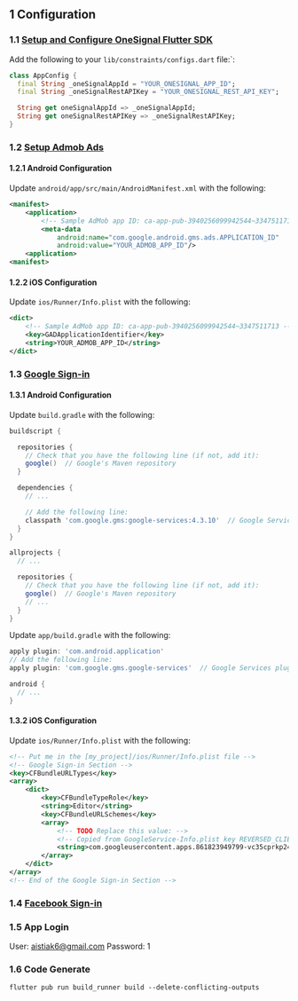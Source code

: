 ## 1 Configuration

### 1.1 [Setup and Configure OneSignal Flutter SDK](https://documentation.onesignal.com/docs/flutter-sdk-setup)
Add the following to your `lib/constraints/configs.dart` file:`:
```dart
class AppConfig {
  final String _oneSignalAppId = "YOUR_ONESIGNAL_APP_ID";
  final String _oneSignalRestAPIKey = "YOUR_ONESIGNAL_REST_API_KEY";

  String get oneSignalAppId => _oneSignalAppId;
  String get oneSignalRestAPIKey => _oneSignalRestAPIKey;
}
```

### 1.2 [Setup Admob Ads](https://developers.google.com/admob/flutter/quick-start)
#### 1.2.1 Android Configuration
Update `android/app/src/main/AndroidManifest.xml` with the following:
```xml
<manifest>
    <application>
        <!-- Sample AdMob app ID: ca-app-pub-3940256099942544~3347511713 -->
        <meta-data
            android:name="com.google.android.gms.ads.APPLICATION_ID"
            android:value="YOUR_ADMOB_APP_ID"/>
    <application>
<manifest>
```

#### 1.2.2 iOS Configuration
Update `ios/Runner/Info.plist` with the following:
```xml
<dict>
    <!-- Sample AdMob app ID: ca-app-pub-3940256099942544~3347511713 -->
    <key>GADApplicationIdentifier</key>
    <string>YOUR_ADMOB_APP_ID</string>
</dict>
```

### 1.3 [Google Sign-in](https://pub.dev/packages/google_sign_in)
#### 1.3.1 Android Configuration
Update `build.gradle` with the following:
```gradle
buildscript {

  repositories {
    // Check that you have the following line (if not, add it):
    google()  // Google's Maven repository
  }

  dependencies {
    // ...

    // Add the following line:
    classpath 'com.google.gms:google-services:4.3.10'  // Google Services plugin
  }
}

allprojects {
  // ...

  repositories {
    // Check that you have the following line (if not, add it):
    google()  // Google's Maven repository
    // ...
  }
}
```

Update `app/build.gradle` with the following:
```gradle
apply plugin: 'com.android.application'
// Add the following line:
apply plugin: 'com.google.gms.google-services'  // Google Services plugin

android {
  // ...
}
```

#### 1.3.2 iOS Configuration
Update `ios/Runner/Info.plist` with the following:

```xml
<!-- Put me in the [my_project]/ios/Runner/Info.plist file -->
<!-- Google Sign-in Section -->
<key>CFBundleURLTypes</key>
<array>
	<dict>
		<key>CFBundleTypeRole</key>
		<string>Editor</string>
		<key>CFBundleURLSchemes</key>
		<array>
			<!-- TODO Replace this value: -->
			<!-- Copied from GoogleService-Info.plist key REVERSED_CLIENT_ID -->
			<string>com.googleusercontent.apps.861823949799-vc35cprkp249096uujjn0vvnmcvjppkn</string>
		</array>
	</dict>
</array>
<!-- End of the Google Sign-in Section -->
```

### 1.4 [Facebook Sign-in](https://facebook.meedu.app/docs/intro)

### 1.5 App Login
User: aistiak6@gmail.com
Password: 1

### 1.6 Code Generate
`flutter pub run build_runner build --delete-conflicting-outputs`